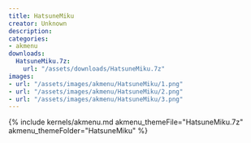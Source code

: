 ```yaml
---
title: HatsuneMiku
creator: Unknown
description: 
categories:
- akmenu
downloads:
  HatsuneMiku.7z:
    url: "/assets/downloads/HatsuneMiku.7z"
images:
- url: "/assets/images/akmenu/HatsuneMiku/1.png"
- url: "/assets/images/akmenu/HatsuneMiku/2.png"
- url: "/assets/images/akmenu/HatsuneMiku/3.png"
---
```


{% include kernels/akmenu.md akmenu_themeFile="HatsuneMiku.7z" akmenu_themeFolder="HatsuneMiku" %}
